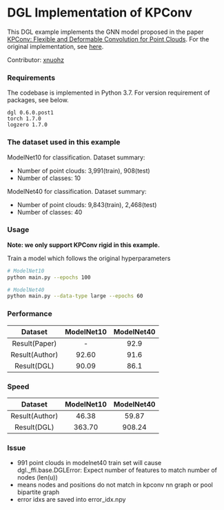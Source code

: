 # DGL Implementation of KPConv

This DGL example implements the GNN model proposed in the paper [KPConv: Flexible and Deformable Convolution for Point Clouds](https://arxiv.org/abs/1904.08889). For the original implementation, see [here](https://github.com/HuguesTHOMAS/KPConv-PyTorch).

Contributor: [xnuohz](https://github.com/xnuohz)

### Requirements
The codebase is implemented in Python 3.7. For version requirement of packages, see below.

```
dgl 0.6.0.post1
torch 1.7.0
logzero 1.7.0
```

### The dataset used in this example

ModelNet10 for classification. Dataset summary:

* Number of point clouds: 3,991(train), 908(test)
* Number of classes: 10

ModelNet40 for classification. Dataset summary:

* Number of point clouds: 9,843(train), 2,468(test)
* Number of classes: 40

### Usage

**Note: we only support KPConv rigid in this example.**

Train a model which follows the original hyperparameters
```bash
# ModelNet10
python main.py --epochs 100

# ModelNet40
python main.py --data-type large --epochs 60
```

### Performance

|    Dataset     | ModelNet10 | ModelNet40 |
| :------------: | :--------: | :--------: |
| Result(Paper)  |     -      |    92.9    |
| Result(Author) |   92.60    |    91.6    |
|  Result(DGL)   |   90.09    |    86.1    |

### Speed

|    Dataset     | ModelNet10 | ModelNet40 |
| :------------: | :--------: | :--------: |
| Result(Author) |   46.38    |   59.87    |
|  Result(DGL)   |   363.70   |   908.24   |

### Issue

- 991 point clouds in modelnet40 train set will cause dgl._ffi.base.DGLError: Expect number of features to match number of nodes (len(u))
- means nodes and positions do not match in kpconv nn graph or pool bipartite graph
- error idxs are saved into error_idx.npy
